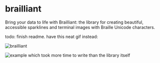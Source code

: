 # brailliant
Bring your data to life with Brailliant: the library for creating beautiful, accessible sparklines and terminal images with Braille Unicode characters.


todo: finish readme. have this neat gif instead:

![brailliant](https://user-images.githubusercontent.com/1019791/111084111-1b2b4a00-8511-11eb-9b9a-1f2c1c1f2c1c.gif)

![example which took more time to write than the library itself](test_files/example_light_subset.svg)

